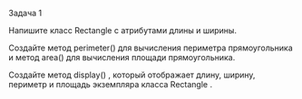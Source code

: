 Задача 1

Напишите класс 
Rectangle
 с атрибутами длины и ширины.

Создайте метод 
perimeter()
 для вычисления периметра прямоугольника и метод 
area()
 для вычисления площади прямоугольника.

Создайте метод 
display()
, который отображает длину, ширину, периметр и площадь экземпляра класса 
Rectangle
.
